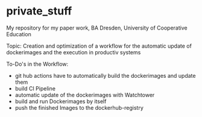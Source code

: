# private_stuff
My repository for my paper work, BA Dresden, University of Cooperative Education

Topic:
Creation and optimization of a workflow for the automatic update of dockerimages and the execution in productiv systems

To-Do's in the Workflow:
- git hub actions have to automatically build the dockerimages and update them
- build CI Pipeline
- automatic update of the dockerimages with Watchtower
- build and run Dockerimages by itself
- push the finished Images to the dockerhub-registry






